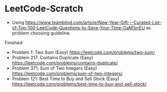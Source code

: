 # LeetCode-Scratch

  - Using https://www.teamblind.com/article/New-Year-Gift---Curated-List-of-Top-100-LeetCode-Questions-to-Save-Your-Time-OaM1orEU as problem choosing guideline. 

Finished: 
  - Problem 1: Two Sum (Easy) https://leetcode.com/problems/two-sum/
  - Problem 217: Contains Duplicate (Easy) https://leetcode.com/problems/contains-duplicate/
  - Problem 371: Sum of Two Integers (Easy) https://leetcode.com/problems/sum-of-two-integers/
  - Problem 121: Best Time to Buy and Sell Stock (Easy) https://leetcode.com/problems/best-time-to-buy-and-sell-stock/